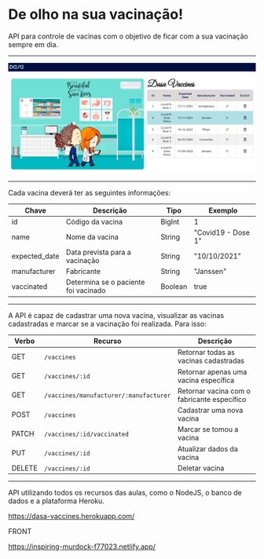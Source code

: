 # De olho na sua vacinação!

API para controle de vacinas com o objetivo de ficar com a sua vacinação sempre em dia.

---

<img src="api-vaccines.png" min-width="" max-width="950px"  width="950px" alt="Front-end da API">

---

Cada vacina deverá ter as seguintes informações:

| Chave         | Descrição                            | Tipo    | Exemplo            |
| ------------- | ------------------------------------ | ------- | ------------------ |
| id            | Código da vacina                     | BigInt  | 1                  |
| name          | Nome da vacina                       | String  | "Covid19 - Dose 1" |
| expected_date | Data prevista para a vacinação       | String  | "10/10/2021"       |
| manufacturer  | Fabricante                           | String  | "Janssen"          |
| vaccinated    | Determina se o paciente foi vacinado | Boolean | true               |

---

A API é capaz de cadastrar uma nova vacina, visualizar as vacinas cadastradas e marcar se a vacinação foi realizada. Para isso:

| Verbo  | Recurso                                | Descrição                                   |
| ------ | -------------------------------------- | ------------------------------------------- |
| GET    | `/vaccines`                            | Retornar todas as vacinas cadastradas       |
| GET    | `/vaccines/:id`                        | Retornar apenas uma vacina específica       |
| GET    | `/vaccines/manufacturer/:manufacturer` | Retornar vacina com o fabricante específico |
| POST   | `/vaccines`                            | Cadastrar uma nova vacina                   |
| PATCH  | `/vaccines/:id/vaccinated`             | Marcar se tomou a vacina                    |
| PUT    | `/vaccines/:id`                        | Atualizar dados da vacina                   |
| DELETE | `/vaccines/:id`                        | Deletar vacina                              |

---

API utilizando todos os recursos das aulas, como o NodeJS, o banco de dados e a plataforma Heroku.

https://dasa-vaccines.herokuapp.com/

FRONT

https://inspiring-murdock-f77023.netlify.app/
